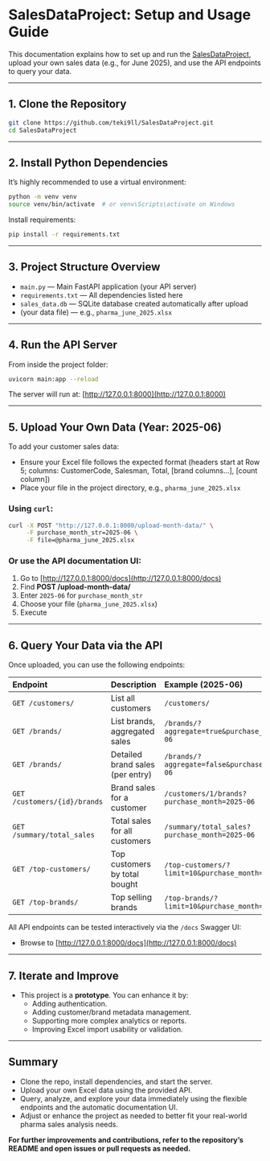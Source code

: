 # SalesDataProject: Setup and Usage Guide

This documentation explains how to set up and run the [SalesDataProject](https://github.com/teki9ll/SalesDataProject.git), upload your own sales data (e.g., for June 2025), and use the API endpoints to query your data.

***

## 1. **Clone the Repository**

```bash
git clone https://github.com/teki9ll/SalesDataProject.git
cd SalesDataProject
```


***

## 2. **Install Python Dependencies**

It’s highly recommended to use a virtual environment:

```bash
python -m venv venv
source venv/bin/activate  # or venv\Scripts\activate on Windows
```

Install requirements:

```bash
pip install -r requirements.txt
```


***

## 3. **Project Structure Overview**

- `main.py` — Main FastAPI application (your API server)
- `requirements.txt` — All dependencies listed here
- `sales_data.db` — SQLite database created automatically after upload
- (your data file) — e.g., `pharma_june_2025.xlsx`

***

## 4. **Run the API Server**

From inside the project folder:

```bash
uvicorn main:app --reload
```

The server will run at: [http://127.0.0.1:8000](http://127.0.0.1:8000)

***

## 5. **Upload Your Own Data** (Year: 2025-06)

To add your customer sales data:

- Ensure your Excel file follows the expected format (headers start at Row 5; columns: CustomerCode, Salesman, Total, [brand columns...], [count column])
- Place your file in the project directory, e.g., `pharma_june_2025.xlsx`


### Using `curl`:

```bash
curl -X POST "http://127.0.0.1:8000/upload-month-data/" \
     -F purchase_month_str=2025-06 \
     -F file=@pharma_june_2025.xlsx
```


### Or use the API documentation UI:

1. Go to [http://127.0.0.1:8000/docs](http://127.0.0.1:8000/docs)
2. Find **POST /upload-month-data/**
3. Enter `2025-06` for `purchase_month_str`
4. Choose your file (`pharma_june_2025.xlsx`)
5. Execute

***

## 6. **Query Your Data via the API**

Once uploaded, you can use the following endpoints:


| Endpoint | Description | Example (2025-06) |
| :-- | :-- | :-- |
| `GET /customers/` | List all customers | `/customers/` |
| `GET /brands/` | List brands, aggregated sales | `/brands/?aggregate=true&purchase_month=2025-06` |
| `GET /brands/` | Detailed brand sales (per entry) | `/brands/?aggregate=false&purchase_month=2025-06` |
| `GET /customers/{id}/brands` | Brand sales for a customer | `/customers/1/brands?purchase_month=2025-06` |
| `GET /summary/total_sales` | Total sales for all customers | `/summary/total_sales?purchase_month=2025-06` |
| `GET /top-customers/` | Top customers by total bought | `/top-customers/?limit=10&purchase_month=2025-06` |
| `GET /top-brands/` | Top selling brands | `/top-brands/?limit=10&purchase_month=2025-06` |

All API endpoints can be tested interactively via the `/docs` Swagger UI:

- Browse to [http://127.0.0.1:8000/docs](http://127.0.0.1:8000/docs)

***

## 7. **Iterate and Improve**

- This project is a **prototype**. You can enhance it by:
    - Adding authentication.
    - Adding customer/brand metadata management.
    - Supporting more complex analytics or reports.
    - Improving Excel import usability or validation.

***

## **Summary**

- Clone the repo, install dependencies, and start the server.
- Upload your own Excel data using the provided API.
- Query, analyze, and explore your data immediately using the flexible endpoints and the automatic documentation UI.
- Adjust or enhance the project as needed to better fit your real-world pharma sales analysis needs.

**For further improvements and contributions, refer to the repository’s README and open issues or pull requests as needed.**

[^1]: https://github.com/teki9ll/SalesDataProject.git

